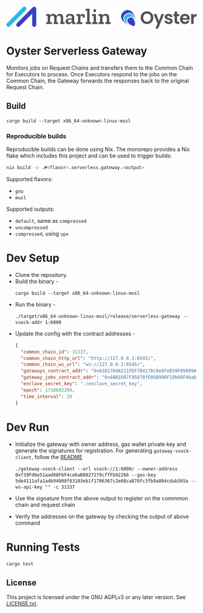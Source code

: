 ![Marlin Oyster Logo](./logo.svg)

# Oyster Serverless Gateway

Monitors jobs on Request Chains and transfers them to the Common Chain for Executors to process. Once Executors respond to the jobs on the Common Chain, the Gateway forwards the responses back to the original Request Chain.

## Build
```
cargo build --target x86_64-unknown-linux-musl
```

### Reproducible builds

Reproducible builds can be done using Nix. The monorepo provides a Nix flake which includes this project and can be used to trigger builds:

```bash
nix build -v .#<flavor>.serverless.gateway.<output>
```

Supported flavors:
- `gnu`
- `musl`

Supported outputs:
- `default`, same as `compressed`
- `uncompressed`
- `compressed`, using `upx`

# Dev Setup

- Clone the repository.
- Build the binary -
  ```
  cargo build --target x86_64-unknown-linux-musl
  ```
- Run the binary -
  ```
  ./target/x86_64-unknown-linux-musl/release/serverless-gateway --vsock-addr 1:6000
  ```
- Update the config with the contract addresses -
  ```json
  {
    "common_chain_id": 31337,
    "common_chain_http_url": "http://127.0.0.1:8545/",
    "common_chain_ws_url": "ws://127.0.0.1:8545/",
    "gateways_contract_addr": "0x610178dA211FEF7D417bC0e6FeD39F05609AD788",
    "gateway_jobs_contract_addr": "0x68B1D87F95878fE05B998F19b66F4baba5De1aed",
    "enclave_secret_key": "./enclave_secret_key",
    "epoch": 1718602200,
    "time_interval": 20
  }
  ```

# Dev Run

- Initialize the gateway with owner address, gas wallet private key and generate the signatures for registration. For generating `gateway-vsock-client`, follow the [README](../http-on-vsock-client/README.md)
  ```shell
  ./gateway-vsock-client --url vsock://1:6000/ --owner-address 0xf39Fd6e51aad88F6F4ce6aB8827279cffFb92266 --gas-key 5de4111afa1a4b94908f83103eb1f1706367c2e68ca870fc3fb9a804cdab365a --ws-api-key "" -c 31337
  ```
- Use the signature from the above output to register on the commmon chain and request chain

- Verify the addresses on the gateway by checking the output of above command

# Running Tests

```shell
cargo test
```

## License

This project is licensed under the GNU AGPLv3 or any later version. See [LICENSE.txt](./LICENSE.txt).
